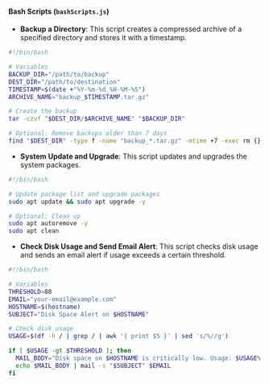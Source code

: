 #### Bash Scripts (`bashScripts.js`)

- **Backup a Directory**: This script creates a compressed archive of a specified directory and stores it with a timestamp.

```bash {.line-numbers}
#!/bin/bash

# Variables
BACKUP_DIR="/path/to/backup"
DEST_DIR="/path/to/destination"
TIMESTAMP=$(date +"%Y-%m-%d_%H-%M-%S")
ARCHIVE_NAME="backup_$TIMESTAMP.tar.gz"

# Create the backup
tar -czvf "$DEST_DIR/$ARCHIVE_NAME" "$BACKUP_DIR"

# Optional: Remove backups older than 7 days
find "$DEST_DIR" -type f -name "backup_*.tar.gz" -mtime +7 -exec rm {} \;

```

- **System Update and Upgrade**: This script updates and upgrades the system packages.

```bash {.line-numbers}
#!/bin/bash

# Update package list and upgrade packages
sudo apt update && sudo apt upgrade -y

# Optional: Clean up
sudo apt autoremove -y
sudo apt clean

```

- **Check Disk Usage and Send Email Alert**: This script checks disk usage and sends an email alert if usage exceeds a certain threshold.

```bash {.line-numbers}
#!/bin/bash

# Variables
THRESHOLD=80
EMAIL="your-email@example.com"
HOSTNAME=$(hostname)
SUBJECT="Disk Space Alert on $HOSTNAME"

# Check disk usage
USAGE=$(df -h / | grep / | awk '{ print $5 }' | sed 's/%//g')

if [ $USAGE -gt $THRESHOLD ]; then
  MAIL_BODY="Disk space on $HOSTNAME is critically low. Usage: $USAGE%."
  echo $MAIL_BODY | mail -s "$SUBJECT" $EMAIL
fi

```
